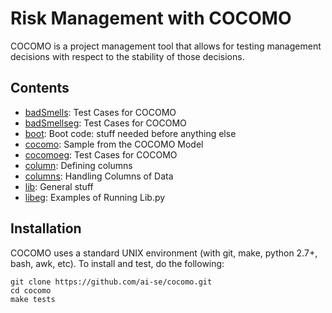 # Risk Management with COCOMO

COCOMO is a project management tool that allows for testing management decisions
with respect to the stability of those decisions.

## Contents

+ [badSmells](doc/badSmells.md):  Test Cases for COCOMO
+ [badSmellseg](doc/badSmellseg.md):  Test Cases for COCOMO
+ [boot](doc/boot.md):  Boot code: stuff needed before anything else
+ [cocomo](doc/cocomo.md):  Sample from the COCOMO Model
+ [cocomoeg](doc/cocomoeg.md):  Test Cases for COCOMO
+ [column](doc/column.md):  Defining columns
+ [columns](doc/columns.md):  Handling Columns of Data
+ [lib](doc/lib.md):  General stuff
+ [libeg](doc/libeg.md):  Examples of Running Lib.py

## Installation

COCOMO uses a standard UNIX environment (with git,
make, python 2.7+, bash, awk, etc).  To install and test, do
the following:

```
git clone https://github.com/ai-se/cocomo.git
cd cocomo
make tests
```
